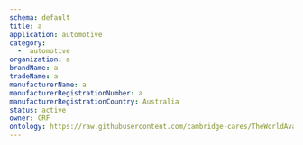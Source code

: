 ```yaml
---
schema: default
title: a
application: automotive
category:
  -  automotive
organization: a
brandName: a
tradeName: a
manufacturerName: a
manufacturerRegistrationNumber: a
manufacturerRegistrationCountry: Australia
status: active
owner: CRF
ontology: https://raw.githubusercontent.com/cambridge-cares/TheWorldAvatar/dev-composite-materials-ontology/JPS_Ontology/ontology/ontomatpassport/ontomatpassport.owl
---
```

